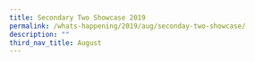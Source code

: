 ```yaml
---
title: Secondary Two Showcase 2019
permalink: /whats-happening/2019/aug/seconday-two-showcase/
description: ""
third_nav_title: August
---
```

